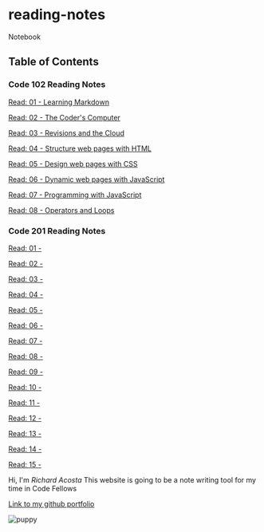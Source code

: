 # reading-notes

Notebook

## Table of Contents

### Code 102 Reading Notes

[Read: 01 - Learning Markdown](./learning-markdown.md)

[Read: 02 - The Coder's Computer](./the-coders-computer.md)

[Read: 03 - Revisions and the Cloud](./revisions-and-the-cloud.md)

[Read: 04 - Structure web pages with HTML](./structure.md)

[Read: 05 - Design web pages with CSS](./design-and-css.md)

[Read: 06 - Dynamic web pages with JavaScript](./dynamic-js.md)

[Read: 07 - Programming with JavaScript](./programming-js.md)

[Read: 08 - Operators and Loops](./operators-and-loops.md)

### Code 201 Reading Notes

[Read: 01 -](../../code-201/read-one.md)

[Read: 02 -](../../code-201/read-two.md)

[Read: 03 -](../../code-201/read-three.md)

[Read: 04 -](../../code-201/read-four.md)

[Read: 05 -](../../code-201/read-five.md)

[Read: 06 -](../../code-201/read-six.md)

[Read: 07 -](../../code-201/read-seven.md)

[Read: 08 -](../../code-201/read-eight.md)

[Read: 09 -](../../code-201/read-nine.md)

[Read: 10 -](../../code-201/read-ten.md)

[Read: 11 -](../../code-201/read-eleven.md)

[Read: 12 -](../../code-201/read-twelve.md)

[Read: 13 -](../../code-201/read-thirteen.md)

[Read: 14 -](../../code-201/read-fourteen.md)

[Read: 15 -](../../code-201/read-fifteen.md)

Hi, I'm *Richard Acosta*
This website is going to be a note writing tool for my time in Code Fellows

[Link to my github portfolio](https://github.com/acostavs)

![puppy](https://tse3.mm.bing.net/th?id=OIP.MTKGXMbTUHJq3vwHS0sRagHaIj&pid=Api&P=0)
